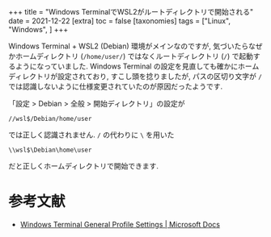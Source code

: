 +++
title = "Windows TerminalでWSL2がルートディレクトリで開始される"
date = 2021-12-22
[extra]
toc = false
[taxonomies]
tags = ["Linux", "Windows", ]
+++

Windows Terminal + WSL2 (Debian) 環境がメインなのですが, 
気づいたらなぜかホームディレクトリ (`/home/user/`) ではなくルートディレクトリ (`/`) で起動するようになっていました. 
Windows Terminal の設定を見直しても確かにホームディレクトリが設定されており, すこし頭を捻りましたが, 
パスの区切り文字が `/` では認識しないように仕様変更されていたのが原因だったようです.

「設定 > Debian > 全般 > 開始ディレクトリ」の設定が

```
//wsl$/Debian/home/user
```

では正しく認識されません. `/` の代わりに `\` を用いた

```
\\wsl$\Debian\home\user
```

だと正しくホームディレクトリで開始できます.


# 参考文献

* [Windows Terminal General Profile Settings | Microsoft Docs](https://docs.microsoft.com/en-us/windows/terminal/customize-settings/profile-general)
